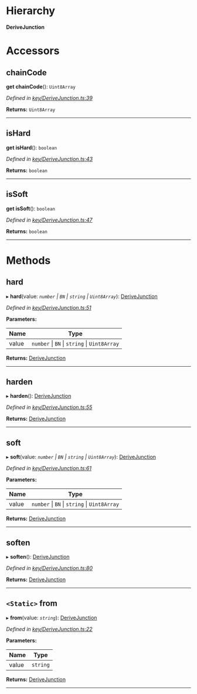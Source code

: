 

# Hierarchy

**DeriveJunction**

# Accessors

<a id="chaincode"></a>

##  chainCode

**get chainCode**(): `Uint8Array`

*Defined in [key/DeriveJunction.ts:39](https://github.com/polkadot-js/common/blob/b0d8c85/packages/util-crypto/src/key/DeriveJunction.ts#L39)*

**Returns:** `Uint8Array`

___
<a id="ishard"></a>

##  isHard

**get isHard**(): `boolean`

*Defined in [key/DeriveJunction.ts:43](https://github.com/polkadot-js/common/blob/b0d8c85/packages/util-crypto/src/key/DeriveJunction.ts#L43)*

**Returns:** `boolean`

___
<a id="issoft"></a>

##  isSoft

**get isSoft**(): `boolean`

*Defined in [key/DeriveJunction.ts:47](https://github.com/polkadot-js/common/blob/b0d8c85/packages/util-crypto/src/key/DeriveJunction.ts#L47)*

**Returns:** `boolean`

___

# Methods

<a id="hard"></a>

##  hard

▸ **hard**(value: *`number` \| `BN` \| `string` \| `Uint8Array`*): [DeriveJunction](_key_derivejunction_.derivejunction.md)

*Defined in [key/DeriveJunction.ts:51](https://github.com/polkadot-js/common/blob/b0d8c85/packages/util-crypto/src/key/DeriveJunction.ts#L51)*

**Parameters:**

| Name | Type |
| ------ | ------ |
| value | `number` \| `BN` \| `string` \| `Uint8Array` |

**Returns:** [DeriveJunction](_key_derivejunction_.derivejunction.md)

___
<a id="harden"></a>

##  harden

▸ **harden**(): [DeriveJunction](_key_derivejunction_.derivejunction.md)

*Defined in [key/DeriveJunction.ts:55](https://github.com/polkadot-js/common/blob/b0d8c85/packages/util-crypto/src/key/DeriveJunction.ts#L55)*

**Returns:** [DeriveJunction](_key_derivejunction_.derivejunction.md)

___
<a id="soft"></a>

##  soft

▸ **soft**(value: *`number` \| `BN` \| `string` \| `Uint8Array`*): [DeriveJunction](_key_derivejunction_.derivejunction.md)

*Defined in [key/DeriveJunction.ts:61](https://github.com/polkadot-js/common/blob/b0d8c85/packages/util-crypto/src/key/DeriveJunction.ts#L61)*

**Parameters:**

| Name | Type |
| ------ | ------ |
| value | `number` \| `BN` \| `string` \| `Uint8Array` |

**Returns:** [DeriveJunction](_key_derivejunction_.derivejunction.md)

___
<a id="soften"></a>

##  soften

▸ **soften**(): [DeriveJunction](_key_derivejunction_.derivejunction.md)

*Defined in [key/DeriveJunction.ts:80](https://github.com/polkadot-js/common/blob/b0d8c85/packages/util-crypto/src/key/DeriveJunction.ts#L80)*

**Returns:** [DeriveJunction](_key_derivejunction_.derivejunction.md)

___
<a id="from"></a>

## `<Static>` from

▸ **from**(value: *`string`*): [DeriveJunction](_key_derivejunction_.derivejunction.md)

*Defined in [key/DeriveJunction.ts:22](https://github.com/polkadot-js/common/blob/b0d8c85/packages/util-crypto/src/key/DeriveJunction.ts#L22)*

**Parameters:**

| Name | Type |
| ------ | ------ |
| value | `string` |

**Returns:** [DeriveJunction](_key_derivejunction_.derivejunction.md)

___

